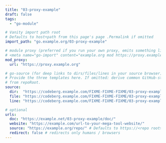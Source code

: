 ```yaml
---
title: "03-proxy-example"
draft: false
tags:
  - "go-module"

# Vanity import path root
# Defaults to host+path from this page's page .Permalink if omitted
import_path: "go.example.org/03-proxy-example"

# module proxy (preferred if you run your own proxy, emits something like
# <meta name="go-import" content="example.org mod https://proxy.example.org">)
mod_proxy:
  url: "https://proxy.example.org"

# go-source (for deep links to dirs/files/lines in your source browser)
# Provide the three templates here. If omitted: derive common GitHub-style paths
# from repoRoot.
source:
  dir:  "https://codeberg.example.com/FIXME-FIXME-FIXME/03-proxy-example/tree{/dir}"
  file: "https://codeberg.example.com/FIXME-FIXME-FIXME/03-proxy-example/blob{/dir}/{file}"
  line: "https://codeberg.example.com/FIXME-FIXME-FIXME/03-proxy-example/blob{/dir}/{file}#L{line}"

# optional
urls:
  doc: "https://example.net/03-proxy-example/doc/"
  website: "https://example.com/url-to-your-mega-tool-website/"
  source: "https://example.org/repo/" # Defaults to https://<repo root>. Set a custom URL here, or set to false (without quotes) to hide the link.
  redirect: false # redirects only humans / browsers
---
```

